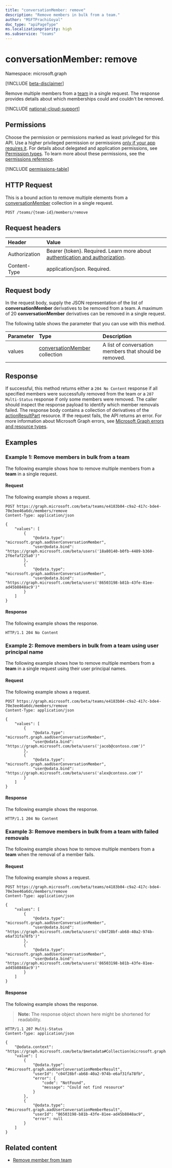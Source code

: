 ```yaml
---
title: "conversationMember: remove"
description: "Remove members in bulk from a team."
author: "MSFTPrachiGoyal"
doc_type: "apiPageType"
ms.localizationpriority: high
ms.subservice: "teams"
---
```


# conversationMember: remove

Namespace: microsoft.graph

[!INCLUDE [beta-disclaimer](../../includes/beta-disclaimer.md)]

Remove multiple members from a [team](../resources/team.md) in a single request. The response provides details about which memberships could and couldn't be removed.

[!INCLUDE [national-cloud-support](../../includes/all-clouds.md)]

## Permissions

Choose the permission or permissions marked as least privileged for this API. Use a higher privileged permission or permissions [only if your app requires it](/graph/permissions-overview#best-practices-for-using-microsoft-graph-permissions). For details about delegated and application permissions, see [Permission types](/graph/permissions-overview#permission-types). To learn more about these permissions, see the [permissions reference](/graph/permissions-reference).

<!-- { "blockType": "permissions", "name": "conversationmember_remove" } -->
[!INCLUDE [permissions-table](../includes/permissions/conversationmember-remove-permissions.md)]


## HTTP Request

This is a bound action to remove multiple elements from a [conversationMember](../resources/conversationmember.md) collection in a single request.
<!-- { "blockType": "ignored" } -->

```http
POST /teams/{team-id}/members/remove
```

## Request headers

| Header        | Value                     |
| :------------ | :------------------------ |
|Authorization|Bearer {token}. Required. Learn more about [authentication and authorization](/graph/auth/auth-concepts).|
| Content-Type  | application/json. Required. |

## Request body

In the request body, supply the JSON representation of the list of **conversationMember** derivatives to be removed from a team. A maximum of 20 **conversationMember** derivatives can be removed in a single request.

The following table shows the parameter that you can use with this method.

|Parameter|Type|Description|
|:---|:---|:---|
|values|[conversationMember](../resources/conversationmember.md) collection|A list of conversation members that should be removed.|

## Response

If successful, this method returns either a `204 No Content` response if all specified members were successfully removed from the team or a `207 Multi-Status` response if only some members were removed. The caller should inspect the response payload to identify which member removals failed. The response body contains a collection of derivatives of the [actionResultPart](../resources/actionresultpart.md) resource. If the request fails, the API returns an error. For more information about Microsoft Graph errors, see [Microsoft Graph errors and resource types](/graph/errors).

## Examples

### Example 1: Remove members in bulk from a team

The following example shows how to remove multiple members from a **team** in a single request.

#### Request

The following example shows a request.

<!-- {
  "blockType": "request",
  "name": "bulkremovemembers_team"
}-->

```http
POST https://graph.microsoft.com/beta/teams/e4183b04-c9a2-417c-bde4-70e3ee46a6dc/members/remove
Content-Type: application/json

{
    "values": [
        {
            "@odata.type": "microsoft.graph.aadUserConversationMember",
            "user@odata.bind": "https://graph.microsoft.com/beta/users('18a80140-b0fb-4489-b360-2f6efaf225a0')"
        },
        {
            "@odata.type": "microsoft.graph.aadUserConversationMember",
            "user@odata.bind": "https://graph.microsoft.com/beta/users('86503198-b81b-43fe-81ee-ad45b8848ac9')"
        }
    ]
}
```

#### Response

The following example shows the response.

<!-- {
  "blockType": "response",
  "truncated": false
} -->

```http
HTTP/1.1 204 No Content
```

### Example 2: Remove members in bulk from a team using user principal name

The following example shows how to remove multiple members from a **team** in a single request using their user principal names.

#### Request

The following example shows a request.

<!-- {
  "blockType": "request",
  "name": "bulkdeletemembers_team_upn"
}-->

```http
POST https://graph.microsoft.com/beta/teams/e4183b04-c9a2-417c-bde4-70e3ee46a6dc/members/remove
Content-Type: application/json

{
    "values": [
        {
            "@odata.type": "microsoft.graph.aadUserConversationMember",
            "user@odata.bind": "https://graph.microsoft.com/beta/users('jacob@contoso.com')"
        },
        {
            "@odata.type": "microsoft.graph.aadUserConversationMember",
            "user@odata.bind": "https://graph.microsoft.com/beta/users('alex@contoso.com')"
        }
    ]
}
```

#### Response

The following example shows the response.

<!-- {
  "blockType": "response",
  "truncated": false
} -->

```http
HTTP/1.1 204 No Content
```

### Example 3: Remove members in bulk from a team with failed removals

The following example shows how to remove multiple members from a **team** when the removal of a member fails.

#### Request

The following example shows a request.

<!-- {
  "blockType": "request",
  "name": "bulkdeletemembers_team_partial"
}-->

```http
POST https://graph.microsoft.com/beta/teams/e4183b04-c9a2-417c-bde4-70e3ee46a6dc/members/remove
Content-Type: application/json

{
    "values": [
        {
            "@odata.type": "microsoft.graph.aadUserConversationMember",
            "user@odata.bind": "https://graph.microsoft.com/beta/users('c04f28bf-ab68-40a2-974b-e6af31fa78fb')"
        },
        {
            "@odata.type": "microsoft.graph.aadUserConversationMember",
            "user@odata.bind": "https://graph.microsoft.com/beta/users('86503198-b81b-43fe-81ee-ad45b8848ac9')"
        }
    ]
}
```

#### Response

The following example shows the response.

> **Note:** The response object shown here might be shortened for readability.
<!-- {
  "blockType": "response",
  "truncated": true,
  "@odata.type": "Collection(microsoft.graph.actionResultPart)"
} -->

```http
HTTP/1.1 207 Multi-Status
Content-Type: application/json

{
    "@odata.context": "https://graph.microsoft.com/beta/$metadata#Collection(microsoft.graph.aadUserConversationMemberResult)",
    "value": [
        {
            "@odata.type": "#microsoft.graph.aadUserConversationMemberResult",
            "userId": "c04f28bf-ab68-40a2-974b-e6af31fa78fb",
            "error": {
                "code": "NotFound",
                "message": "Could not find resource"
            }
        },
        {
            "@odata.type": "#microsoft.graph.aadUserConversationMemberResult",
            "userId": "86503198-b81b-43fe-81ee-ad45b8848ac9",
            "error": null
        }
    ]
}
```

## Related content

- [Remove member from team](team-delete-members.md)

<!-- uuid: 8fcb5dbc-d5aa-4681-8e31-b001d5168d79
2024-09-12 06:02:30 UTC -->
<!--
{
  "type": "#page.annotation",
  "description": "Remove members from a team in bulk.",
  "keywords": "",
  "section": "documentation",
  "tocPath": "",
  "suppressions": []
}
-->
